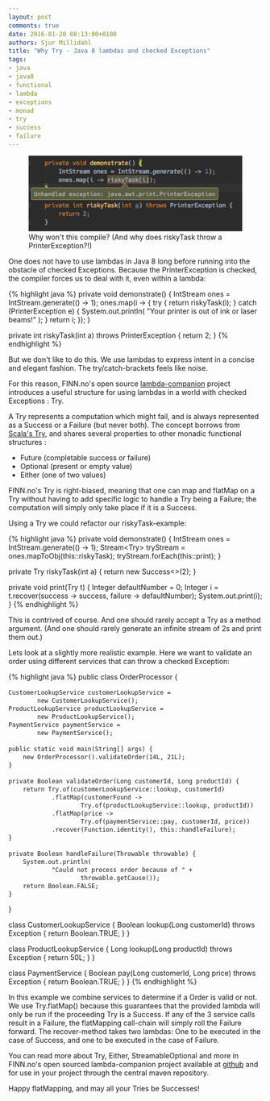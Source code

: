 ```yaml
---
layout: post
comments: true
date: 2016-01-20 08:13:00+0100
authors: Sjur Millidahl
title: "Why Try - Java 8 lambdas and checked Exceptions"
tags:
- java
- java8
- functional
- lambda
- exceptions
- monad
- try
- success
- failure
---
```


<figure>
  <img src="/images/2016-01-20-why-try-java-8-functional-programming/thumbnail.png" alt="lambdas dislike checked exceptions" />
  <figcaption>Why won't this compile? (And why does riskyTask throw a PrinterException?!)</figcaption>
</figure>

One does not have to use lambdas in Java 8 long before running into the obstacle of checked Exceptions. Because the PrinterException is checked, the compiler forces us to deal with it, even within a lambda:

{% highlight java %}
private void demonstrate() {
    IntStream ones = IntStream.generate(() -> 1);
    ones.map(i -> {
        try {
            return riskyTask(i);
        } catch (PrinterException e) {
            System.out.println(
                "Your printer is out of ink or laser beams!"
            );
        }
        return i;
    });
}

private int riskyTask(int a) throws PrinterException {
    return 2;
}
{% endhighlight %}

But we don't like to do this. We use lambdas to express intent in a concise and elegant fashion. The try/catch-brackets feels like noise.

For this reason, FINN.no's open source  [lambda-companion](https://github.com/finn-no/lambda-companion) project introduces a useful structure for using lambdas in a world with checked Exceptions : Try.

A Try represents a computation which might fail, and is always represented as a Success or a Failure (but never both). The concept borrows from [Scala's Try](http://www.scala-lang.org/api/current/index.html#scala.util.Try), and shares several properties to other monadic functional structures :
- Future (completable success or failure)
- Optional (present or empty value)
- Either (one of two values)

FINN.no's Try is right-biased, meaning that one can map and flatMap on a Try without having to add specific logic to handle a Try being a Failure; the computation will simply only take place if it is a Success.

Using a Try we could refactor our riskyTask-example:

{% highlight java %}
private void demonstrate() {
    IntStream ones = IntStream.generate(() -> 1);
    Stream<Try<Integer>> tryStream = ones.mapToObj(this::riskyTask);
    tryStream.forEach(this::print);
}

private Try<Integer> riskyTask(int a) {
    return new Success<>(2);
}

private void print(Try<Integer> t) {
    Integer defaultNumber = 0;
    Integer i = t.recover(success -> success, failure -> defaultNumber);
    System.out.print(i);
}
{% endhighlight %}

This is contrived of course. And one should rarely accept a Try as a method argument. (And one should rarely generate an infinite stream of 2s and print them out.)


Lets look at a slightly more realistic example. Here we want to validate an order using different services that can throw a checked Exception:

{% highlight java %}
public class OrderProcessor {

    CustomerLookupService customerLookupService = 
            new CustomerLookupService();
    ProductLookupService productLookupService = 
            new ProductLookupService();
    PaymentService paymentService = 
            new PaymentService();

    public static void main(String[] args) {
        new OrderProcessor().validateOrder(14L, 21L);
    }

    private Boolean validateOrder(Long customerId, Long productId) {
        return Try.of(customerLookupService::lookup, customerId)
                .flatMap(customerFound ->
                        Try.of(productLookupService::lookup, productId))
                .flatMap(price ->
                        Try.of(paymentService::pay, customerId, price))
                .recover(Function.identity(), this::handleFailure);
    }

    private Boolean handleFailure(Throwable throwable) {
        System.out.println(
                "Could not process order because of " + 
                        throwable.getCause());
        return Boolean.FALSE;
    }
}

class CustomerLookupService {
    Boolean lookup(Long customerId) throws Exception { 
        return Boolean.TRUE; 
    }
}

class ProductLookupService {
    Long lookup(Long productId) throws Exception { 
        return 50L; 
    }
}

class PaymentService {
    Boolean pay(Long customerId, Long price) throws Exception { 
        return Boolean.TRUE;
    }
}
{% endhighlight %}

In this example we combine services to determine if a Order is valid or not. We use Try.flatMap() because this guarantees that the provided lambda will only be run if the proceeding Try is a Success. If any of the 3 service calls result in a Failure, the flatMapping call-chain will simply roll the Failure forward. The recover-method takes two lambdas: One to be executed in the case of Success, and one to be executed in the case of Failure.

You can read more about Try, Either, StreamableOptional and more in FINN.no's open sourced lambda-companion project available at [github](https://github.com/finn-no/lambda-companion) and for use in your project through the central maven repository.

Happy flatMapping, and may all your Tries be Successes!